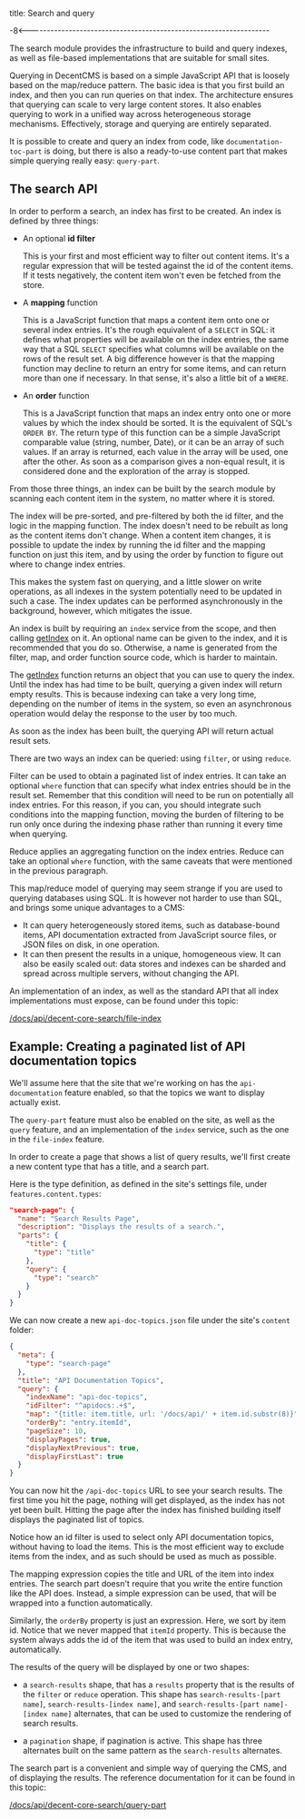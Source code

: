 title: Search and query

-8<------------------------------------------------------------------

The search module provides the infrastructure to build and query
indexes, as well as file-based implementations that are
suitable for small sites.

Querying in DecentCMS is based on a simple JavaScript API that is
loosely based on the map/reduce pattern.
The basic idea is that you first build an index, and then you can
run queries on that index.
The architecture ensures that querying can scale to very large
content stores.
It also enables querying to work in a unified way across
heterogeneous storage mechanisms.
Effectively, storage and querying are entirely separated.

It is possible to create and query an index from code, like
`documentation-toc-part` is doing, but there is also a ready-to-use
content part that makes simple querying really easy: `query-part`.

The search API
--------------

In order to perform a search, an index has first to be created.
An index is defined by three things:

* An optional **id filter**

  This is your first and most efficient way to filter out content
  items.
  It's a regular expression that will be tested against the id of the
  content items.
  If it tests negatively, the content item won't even be fetched from
  the store.
  
* A **mapping** function

  This is a JavaScript function that maps a content item onto one or
  several index entries.
  It's the rough equivalent of a `SELECT` in SQL: it defines what
  properties will be available on the index entries, the same way
  that a SQL `SELECT` specifies what columns will be available on the
  rows of the result set.
  A big difference however is that the mapping function may decline
  to return an entry for some items, and can return more than one if
  necessary.
  In that sense, it's also a little bit of a `WHERE`.
  
* An **order** function

  This is a JavaScript function that maps an index entry onto one or
  more values by which the index should be sorted.
  It is the equivalent of SQL's `ORDER BY`.
  The return type of this function can be a simple JavaScript
  comparable value (string, number, Date), or it can be an array of
  such values.
  If an array is returned, each value in the array will be used, one
  after the other.
  As soon as a comparison gives a non-equal result, it is considered
  done and the exploration of the array is stopped.
  
From those three things, an index can be built by the search module
by scanning each content item in the system, no matter where it is
stored.

The index will be pre-sorted, and pre-filtered by both the id filter,
and the logic in the mapping function.
The index doesn't need to be rebuilt as long as the content items
don't change.
When a content item changes, it is possible to update the index by
running the id filter and the mapping function on just this item,
and by using the order by function to figure out where to change
index entries.

This makes the system fast on querying, and a little slower on write
operations, as all indexes in the system potentially need to be
updated in such a case.
The index updates can be performed asynchronously in the background,
however, which mitigates the issue.

An index is built by requiring an `index` service from the scope, and
then calling [getIndex][get-index] on it.
An optional name can be given to the index, and it is recommended
that you do so.
Otherwise, a name is generated from the filter, map, and order
function source code, which is harder to maintain.

The [getIndex][get-index] function returns an object that you can use
to query the index.
Until the index has had time to be built, querying a given index will
return empty results.
This is because indexing can take a very long time, depending on the
number of items in the system, so even an asynchronous operation
would delay the response to the user by too much.

As soon as the index has been built, the querying API will return
actual result sets.

There are two ways an index can be queried: using `filter`, or using
`reduce`.

Filter can be used to obtain a paginated list of index entries.
It can take an optional `where` function that can specify what index
entries should be in the result set.
Remember that this condition will need to be run on potentially all
index entries.
For this reason, if you can, you should integrate such conditions
into the mapping function, moving the burden of filtering to be run
only once during the indexing phase rather than running it every time
when querying.

Reduce applies an aggregating function on the index entries.
Reduce can take an optional `where` function, with the same caveats
that were mentioned in the previous paragraph.

This map/reduce model of querying may seem strange if you are used to
querying databases using SQL.
It is however not harder to use than SQL, and brings some unique
advantages to a CMS:

* It can query heterogeneously stored items, such as database-bound
  items, API documentation extracted from JavaScript source files, or
  JSON files on disk, in one operation.
* It can then present the results in a unique, homogeneous view.
  It can also be easily scaled out: data stores and indexes can be
  sharded and spread across multiple servers, without changing the
  API.

An implementation of an index, as well as the standard API that all
index implementations must expose, can be found under this topic:

[/docs/api/decent-core-search/file-index](/docs/api/decent-core-search/file-index)

Example: Creating a paginated list of API documentation topics
--------------------------------------------------------------

We'll assume here that the site that we're working on has the
`api-documentation` feature enabled, so that the topics we want to
display actually exist.

The `query-part` feature must also be enabled on the site, as well
as the `query` feature, and an implementation of the `index` service,
such as the one in the `file-index` feature.

In order to create a page that shows a list of query results, we'll
first create a new content type that has a title, and a search part.

Here is the type definition, as defined in the site's settings file,
under `features.content.types`:

```json
"search-page": {
  "name": "Search Results Page",
  "description": "Displays the results of a search.",
  "parts": {
    "title": {
      "type": "title"
    },
    "query": {
      "type": "search"
    }
  }
}
```

We can now create a new `api-doc-topics.json` file under the site's
`content` folder:

```json
{
  "meta": {
    "type": "search-page"
  },
  "title": "API Documentation Topics",
  "query": {
    "indexName": "api-doc-topics",
    "idFilter": "^apidocs:.+$",
    "map": "{title: item.title, url: '/docs/api/' + item.id.substr(8)}",
    "orderBy": "entry.itemId",
    "pageSize": 10,
    "displayPages": true,
    "displayNextPrevious": true,
    "displayFirstLast": true
  }
}
```

You can now hit the `/api-doc-topics` URL to see your search results.
The first time you hit the page, nothing will get displayed, as the
index has not yet been built.
Hitting the page after the index has finished building itself
displays the paginated list of topics.

Notice how an id filter is used to select only API documentation
topics, without having to load the items.
This is the most efficient way to exclude items from the index, and
as such should be used as much as possible.

The mapping expression copies the title and URL of the item into
index entries.
The search part doesn't require that you write the entire function like
the API does.
Instead, a simple expression can be used, that will be wrapped into a
function automatically.

Similarly, the `orderBy` property is just an expression.
Here, we sort by item id.
Notice that we never mapped that `itemId` property.
This is because the system always adds the id of the item that was
used to build an index entry, automatically.

The results of the query will be displayed by one or two shapes:

* a `search-results` shape, that has a `results` property that is
  the results of the `filter` or `reduce` operation.
  This shape has `search-results-[part name]`,
  `search-results-[index name]`, and
  `search-results-[part name]-[index name]` alternates, that can be
  used to customize the rendering of search results.
  
* a `pagination` shape, if pagination is active.
  This shape has three alternates built on the same pattern as the
  `search-results` alternates.

The search part is a convenient and simple way of querying the CMS,
and of displaying the results.
The reference documentation for it can be found in this topic:

[/docs/api/decent-core-search/query-part](/docs/api/decent-core-search/query-part)

  [get-index]: /docs/api/decent-core-search/index
